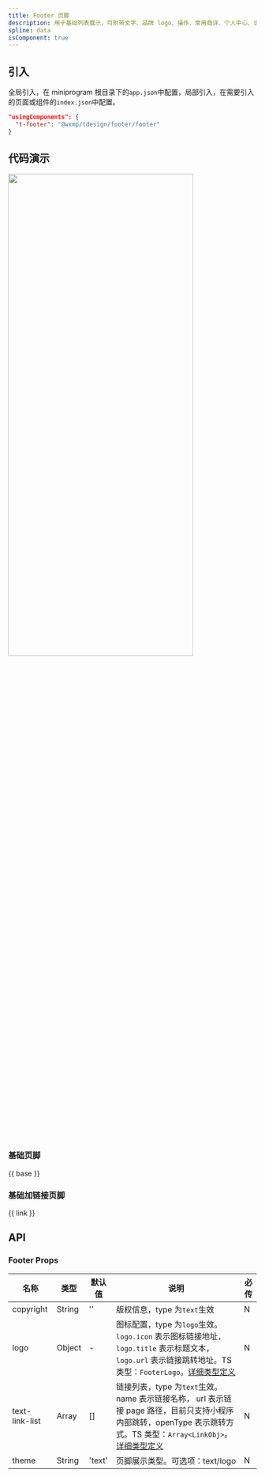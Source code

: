 ```yaml
---
title: Footer 页脚
description: 用于基础列表展示，可附带文字、品牌 logo、操作，常用商详、个人中心、设置等页面。
spline: data
isComponent: true
---
```


## 引入

全局引入，在 miniprogram 根目录下的`app.json`中配置，局部引入，在需要引入的页面或组件的`index.json`中配置。

```json
"usingComponents": {
  "t-footer": "@wxmp/tdesign/footer/footer"
}
```

## 代码演示


<img src="https://tdesign.gtimg.com/miniprogram/readme/footer.png" width="375px" height="50%">

### 基础页脚

{{ base }}

### 基础加链接页脚

{{ link }}

## API

### Footer Props

| 名称           | 类型   | 默认值 | 说明                                                                                                                                                                                                                                                     | 必传 |
| -------------- | ------ | ------ | -------------------------------------------------------------------------------------------------------------------------------------------------------------------------------------------------------------------------------------------------------- | ---- |
| copyright      | String | ''     | 版权信息，type 为`text`生效                                                                                                                                                                                                                              | N    |
| logo           | Object | -      | 图标配置，type 为`logo`生效。`logo.icon` 表示图标链接地址，`logo.title` 表示标题文本，`logo.url` 表示链接跳转地址。TS 类型：`FooterLogo`。[详细类型定义](https://github.com/Tencent/tdesign-miniprogram/tree/develop/src/footer/type.ts)            | N    |
| text-link-list | Array  | []     | 链接列表，type 为`text`生效。name 表示链接名称， url 表示链接 page 路径，目前只支持小程序内部跳转，openType 表示跳转方式。TS 类型：`Array<LinkObj>`。[详细类型定义](https://github.com/Tencent/tdesign-miniprogram/tree/develop/src/footer/type.ts) | N    |
| theme          | String | 'text' | 页脚展示类型。可选项：text/logo                                                                                                                                                                                                                          | N    |
